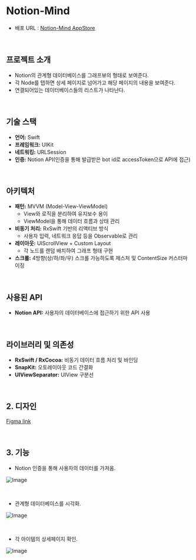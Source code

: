 

# Notion-Mind


- 배포 URL : [Notion-Mind AppStore](https://apps.apple.com/kr/app/notion-mind/id6744064353)

</br>

## 프로젝트 소개
- Notion의 관계형 데이터베이스를 그래프뷰의 형태로 보여준다.
- 각 Node를 탭하면 상세 페이지로 넘어가고 해당 페이지의 내용을 보여준다.
- 연결되어있는 데이터베이스들의 리스트가 나타난다.

</br>

##  기술 스택

- **언어:** Swift
- **프레임워크:** UIKit
- **네트워킹:** URLSession
- **인증:** Notion API(인증을 통해 발급받은 bot id로 accessToken으로 API에 접근)

</br>

##  아키텍처

- **패턴:** MVVM (Model-View-ViewModel)
    - View와 로직을 분리하여 유지보수 용이
    - ViewModel을 통해 데이터 흐름과 상태 관리
- **비동기 처리:** RxSwift 기반의 리액티브 방식
    - 사용자 입력, 네트워크 응답 등을 Observable로 관리
- **레이아웃:** UIScrollView + Custom Layout
    - 각 노드를 랜덤 배치하여 그래프 형태 구현
- **스크롤:** 4방향(상/하/좌/우) 스크롤 가능하도록 제스처 및 ContentSize 커스터마이징

</br>


##  사용된 API

- **Notion API:** 사용자의 데이터베이스에 접근하기 위한 API 사용

</br>

##  라이브러리 및 의존성

- **RxSwift / RxCocoa:** 비동기 데이터 흐름 처리 및 바인딩
- **SnapKit:** 오토레이아웃 코드 간결화
- **UIViewSeparator:** UIView 구분선

</br>

## 2. 디자인
[Figma link](https://www.figma.com/design/ueIXatxFPZVghTQUWHrMRv/notion-mind?node-id=0-1&p=f&t=CmTskKT6zOVqRJkB-0)



</br>

## 3. 기능

- Notion 인증을 통해 사용자의 데이터를 가져옴.

![Image](https://github.com/user-attachments/assets/e5b3ca11-d011-46c8-8f86-6bbb0423d0e1)

</br>

- 관계형 데이터베이스를 시각화.


![Image](https://github.com/user-attachments/assets/9a8e379c-bd98-49f5-9f79-251ea9a05b4f)

</br>

- 각 아이템의 상세페이지 확인.

![Image](https://github.com/user-attachments/assets/5fc568b2-e926-4627-b7ad-3f7d2f082f01)

</br>






